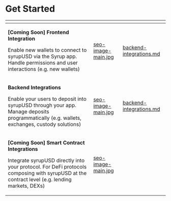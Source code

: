 # Get Started



<table data-card-size="large" data-view="cards"><thead><tr><th></th><th data-hidden data-card-cover data-type="files"></th><th data-hidden data-card-target data-type="content-ref"></th></tr></thead><tbody><tr><td><p><strong>[Coming Soon] Frontend Integration</strong></p><p>Enable new wallets to connect to syrupUSD via the Syrup app. Handle permissions and user interactions (e.g. new wallets)</p></td><td><a href="../.gitbook/assets/seo-image-main.jpg">seo-image-main.jpg</a></td><td><a href="backend-integrations.md">backend-integrations.md</a></td></tr><tr><td><p><strong>Backend Integrations</strong></p><p>Enable your users to deposit into syrupUSD through your app. Manage deposits programmatically (e.g. wallets, exchanges, custody solutions)</p></td><td><a href="../.gitbook/assets/seo-image-main.jpg">seo-image-main.jpg</a></td><td><a href="backend-integrations.md">backend-integrations.md</a></td></tr><tr><td><p><strong>[Coming Soon] Smart Contract Integrations</strong></p><p>Integrate syrupUSD directly into your protocol. For DeFi protocols composing with syrupUSD at the contract level (e.g. lending markets, DEXs)  </p></td><td><a href="../.gitbook/assets/seo-image-main.jpg">seo-image-main.jpg</a></td><td></td></tr></tbody></table>
